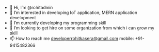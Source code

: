 - 👋 Hi, I’m @rohitadmin
- 👀 I’m interested in developing IoT application, MERN application development
- 🌱 I’m currently developing my programming skill
- 💞️ I’m looking to get hire on some organization from which i can grow my skill
- 📫 How to reach me developerrohitkasera@gmail.com mobile: +91- 9415482366

<!---
rohitadmin/rohitadmin is a ✨ special ✨ repository because its `README.md` (this file) appears on your GitHub profile.
You can click the Preview link to take a look at your changes.
--->

